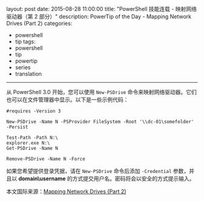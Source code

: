 layout: post
date: 2015-08-28 11:00:00
title: "PowerShell 技能连载 - 映射网络驱动器（第 2 部分）"
description: PowerTip of the Day - Mapping Network Drives (Part 2)
categories:
- powershell
- tip
tags:
- powershell
- tip
- powertip
- series
- translation
---
从 PowerShell 3.0 开始，您可以使用 `New-PSDrive` 命令来映射网络驱动器。它们也可以在文件管理器中显示。以下是一些示例代码：

    #requires -Version 3
    
    New-PSDrive -Name N -PSProvider FileSystem -Root '\\dc-01\somefolder' -Persist
    
    Test-Path -Path N:\
    explorer.exe N:\
    Get-PSDrive -Name N
    
    Remove-PSDrive -Name N -Force

如果您希望提供登录凭据，请在 `New-PSDrive` 命令后添加 `-Credential` 参数，并且以 **domain\username** 的方式提交用户名。密码将会以安全的方式提示输入。

<!--more-->
本文国际来源：[Mapping Network Drives (Part 2)](http://community.idera.com/powershell/powertips/b/tips/posts/mapping-network-drives-part-2)
